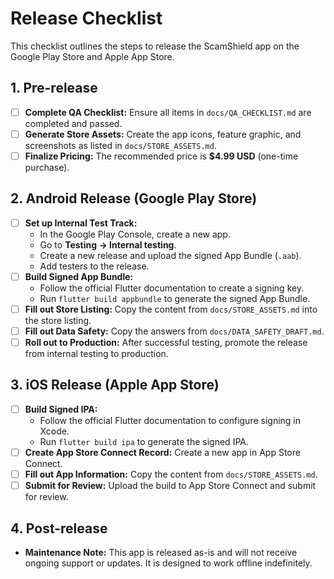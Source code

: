 # Release Checklist

This checklist outlines the steps to release the ScamShield app on the Google Play Store and Apple App Store.

## 1. Pre-release

- [ ] **Complete QA Checklist:** Ensure all items in `docs/QA_CHECKLIST.md` are completed and passed.
- [ ] **Generate Store Assets:** Create the app icons, feature graphic, and screenshots as listed in `docs/STORE_ASSETS.md`.
- [ ] **Finalize Pricing:** The recommended price is **$4.99 USD** (one-time purchase).

## 2. Android Release (Google Play Store)

- [ ] **Set up Internal Test Track:**
    - In the Google Play Console, create a new app.
    - Go to **Testing -> Internal testing**.
    - Create a new release and upload the signed App Bundle (`.aab`).
    - Add testers to the release.
- [ ] **Build Signed App Bundle:**
    - Follow the official Flutter documentation to create a signing key.
    - Run `flutter build appbundle` to generate the signed App Bundle.
- [ ] **Fill out Store Listing:** Copy the content from `docs/STORE_ASSETS.md` into the store listing.
- [ ] **Fill out Data Safety:** Copy the answers from `docs/DATA_SAFETY_DRAFT.md`.
- [ ] **Roll out to Production:** After successful testing, promote the release from internal testing to production.

## 3. iOS Release (Apple App Store)

- [ ] **Build Signed IPA:**
    - Follow the official Flutter documentation to configure signing in Xcode.
    - Run `flutter build ipa` to generate the signed IPA.
- [ ] **Create App Store Connect Record:** Create a new app in App Store Connect.
- [ ] **Fill out App Information:** Copy the content from `docs/STORE_ASSETS.md`.
- [ ] **Submit for Review:** Upload the build to App Store Connect and submit for review.

## 4. Post-release

- **Maintenance Note:** This app is released as-is and will not receive ongoing support or updates. It is designed to work offline indefinitely.
